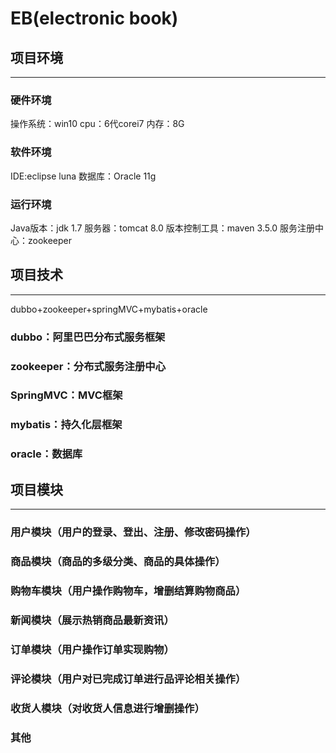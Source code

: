 # EB(electronic book)
## 项目环境
----------------------------------
### 硬件环境
操作系统：win10
cpu：6代corei7
内存：8G
### 软件环境
IDE:eclipse luna
数据库：Oracle 11g
### 运行环境
Java版本：jdk 1.7
服务器：tomcat 8.0
版本控制工具：maven 3.5.0
服务注册中心：zookeeper
## 项目技术
----------------------------------
dubbo+zookeeper+springMVC+mybatis+oracle
### dubbo：阿里巴巴分布式服务框架
### zookeeper：分布式服务注册中心
### SpringMVC：MVC框架
### mybatis：持久化层框架
### oracle：数据库
## 项目模块
----------------------------------
### 用户模块（用户的登录、登出、注册、修改密码操作）
### 商品模块（商品的多级分类、商品的具体操作）
### 购物车模块（用户操作购物车，增删结算购物商品）
### 新闻模块（展示热销商品最新资讯）
### 订单模块（用户操作订单实现购物）
### 评论模块（用户对已完成订单进行品评论相关操作）
### 收货人模块（对收货人信息进行增删操作）
### 其他
